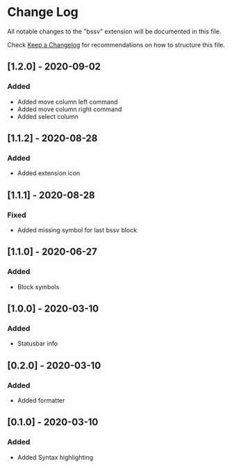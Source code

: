 # Change Log

All notable changes to the "bssv" extension will be documented in this file.

Check [Keep a Changelog](http://keepachangelog.com/) for recommendations on how to structure this file.

## [1.2.0] - 2020-09-02

### Added

- Added move column left command
- Added move column right command
- Added select column

## [1.1.2] - 2020-08-28

### Added

- Added extension icon

## [1.1.1] - 2020-08-28

### Fixed

- Added missing symbol for last bssv block

## [1.1.0] - 2020-06-27

### Added

- Block symbols

## [1.0.0] - 2020-03-10

### Added

- Statusbar info

## [0.2.0] - 2020-03-10

### Added

- Added formatter

## [0.1.0] - 2020-03-10

### Added

- Added Syntax highlighting
